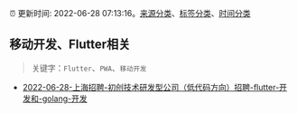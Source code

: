 :alarm_clock: 更新时间: 2022-06-28 07:13:16。[来源分类](../README.md)、[标签分类](../TAGS.md)、[时间分类](../TIMELINE.md)

## 移动开发、Flutter相关


> 关键字：`Flutter`、`PWA`、`移动开发`



- [2022-06-28-上海招聘-初创技术研发型公司（低代码方向）招聘-flutter-开发和-golang-开发](https://www.v2ex.com/t/862679) 